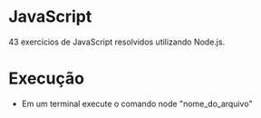 # JavaScript
 43 exercícios de JavaScript resolvidos utilizando Node.js.

# Execução

<ul>
  <li>Em um terminal execute o comando node "nome_do_arquivo"</li>
<ul>
